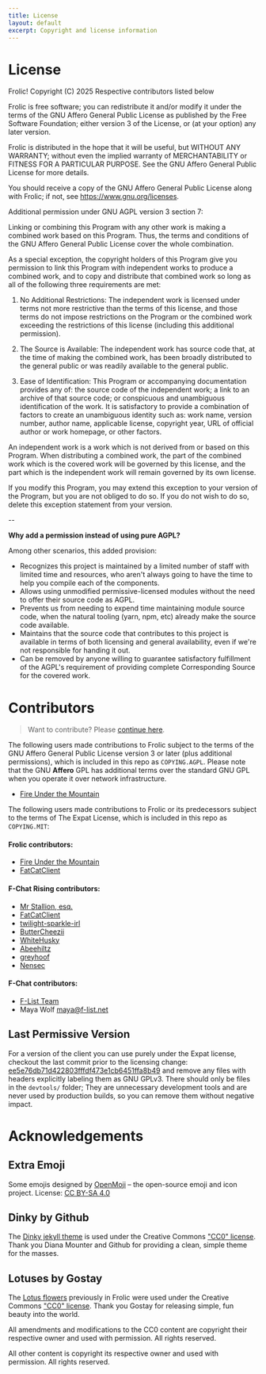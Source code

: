 ```yaml
---
title: License
layout: default
excerpt: Copyright and license information
---
```

# License
Frolic! Copyright (C) 2025 Respective contributors listed below

Frolic is free software; you can redistribute it and/or modify it under the terms of the GNU Affero General Public License as published by the Free Software Foundation; either version 3 of the License, or (at your option) any later version.

Frolic is distributed in the hope that it will be useful, but WITHOUT ANY WARRANTY; without even the implied warranty of MERCHANTABILITY or FITNESS FOR A PARTICULAR PURPOSE. See the GNU Affero General Public License for more details.

You should receive a copy of the GNU Affero General Public License along with Frolic; if not, see <https://www.gnu.org/licenses>.

Additional permission under GNU AGPL version 3 section 7:

Linking or combining this Program with any other work is making a combined work based on this Program. Thus, the terms and conditions of the GNU Affero General Public License cover the whole combination.

As a special exception, the copyright holders of this Program give you permission to link this Program with independent works to produce a combined work, and to copy and distribute that combined work so long as all of the following three requirements are met:

1. No Additional Restrictions:
The independent work is licensed under terms not more restrictive than the terms of this license, and those terms do not impose restrictions on the Program or the combined work exceeding the restrictions of this license (including this additional permission).

2. The Source is Available:
The independent work has source code that, at the time of making the combined work, has been broadly distributed to the general public or was readily available to the general public.

3. Ease of Identification:
This Program or accompanying documentation provides any of: the source code of the independent work; a link to an archive of that source code; or conspicuous and unambiguous identification of the work. It is satisfactory to provide a combination of factors to create an unambiguous identity such as: work name, version number, author name, applicable license, copyright year, URL of official author or work homepage, or other factors.

An independent work is a work which is not derived from or based on this Program. When distributing a combined work, the part of the combined work which is the covered work will be governed by this license, and the part which is the independent work will remain governed by its own license.

If you modify this Program, you may extend this exception to your version of the Program, but you are not obliged to do so. If you do not wish to do so, delete this exception statement from your version.

--

**Why add a permission instead of using pure AGPL?**

Among other scenarios, this added provision:
* Recognizes this project is maintained by a limited number of staff with limited time and resources, who aren't always going to have the time to help you compile each of the components.
* Allows using unmodified permissive-licensed modules without the need to offer their source code as AGPL.
* Prevents us from needing to expend time maintaining module source code, when the natural tooling (yarn, npm, etc) already make the source code available.
* Maintains that the source code that contributes to this project is available in terms of both licensing and general availability, even if we're not responsible for handing it out.
* Can be removed by anyone willing to guarantee satisfactory fulfillment of the AGPL's requirement of providing complete Corresponding Source for the covered work.

# Contributors

> Want to contribute? Please [continue here](https://frolic-chat.github.io/wiki/development/development.html).

The following users made contributions to Frolic subject to the terms of the GNU Affero General Public License version 3 or later (plus additional permissions), which is included in this repo as `COPYING.AGPL`. Please note that the GNU **Affero** GPL has additional terms over the standard GNU GPL when you operate it over network infrastructure.
* [Fire Under the Mountain](https://github.com/FireUnderTheMountain)

The following users made contributions to Frolic or its predecessors subject to the terms of The Expat License, which is included in this repo as `COPYING.MIT`:
#### Frolic contributors:
* [Fire Under the Mountain](https://github.com/FireUnderTheMountain)
* [FatCatClient](https://github.com/FatCatClient)

#### F-Chat Rising contributors:
* [Mr Stallion, esq.](https://github.com/hearmeneigh)
* [FatCatClient](https://github.com/FatCatClient)
* [twilight-sparkle-irl](https://github.com/twilight-sparkle-irl)
* [ButterCheezii](https://github.com/ButterCheezii)
* [WhiteHusky](https://github.com/WhiteHusky)
* [Abeehiltz](https://github.com/Abeehiltz)
* [greyhoof](https://github.com/greyhoof)
* [Nensec](https://github.com/Nensec)

#### F-Chat contributors:
* [F-List Team](https://github.com/f-list)
* Maya Wolf <maya@f-list.net>

## Last Permissive Version
For a version of the client you can use purely under the Expat license, checkout the last commit prior to the licensing change: [ee5e76db71d422803fffdf473e1cb6451ffa8b49](https://github.com/Frolic-chat/Frolic/tree/ee5e76db71d422803fffdf473e1cb6451ffa8b49) and remove any files with headers explicitly labeling them as GNU GPLv3. There should only be files in the `devtools/` folder; They are unnecessary development tools and are never used by production builds, so you can remove them without negative impact.

# Acknowledgements

## Extra Emoji
Some emojis designed by [OpenMoji](https://openmoji.org/) – the open-source emoji and icon project. License: [CC BY-SA 4.0](https://creativecommons.org/licenses/by-sa/4.0/#)

## Dinky by Github
The [Dinky jekyll theme](https://github.com/pages-themes/dinky) is used under the Creative Commons ["CC0" license](https://creativecommons.org/publicdomain/zero/1.0/). Thank you Diana Mounter and Github for providing a clean, simple theme for the masses.

## Lotuses by Gostay
The [Lotus flowers](https://opengameart.org/content/lotus-flowers) previously in Frolic were used under the Creative Commons ["CC0" license](https://creativecommons.org/publicdomain/zero/1.0/). Thank you Gostay for releasing simple, fun beauty into the world.

All amendments and modifications to the CC0 content are copyright their respective owner and used with permission. All rights reserved.

All other content is copyright its respective owner and used with permission. All rights reserved.
